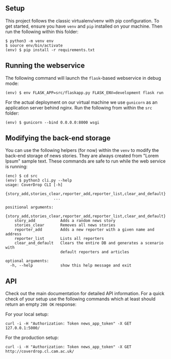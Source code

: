 ## Setup

This project follows the classic virtualenv/venv with pip configuration. To get started, ensure you have `venv` and `pip` installed on your machine. Then run the following within this folder:

```
$ python3 -m venv env
$ source env/bin/activate
(env) $ pip install -r requirements.txt
```


## Running the webservice

The following command will launch the `flask`-based webservice in debug mode:

```
(env) $ env FLASK_APP=src/flaskapp.py FLASK_ENV=development flask run
```

For the actual deployment on our virtual machine we use `gunicorn` as an application server behind nginx. Run the following from within the `src` folder:

```
(env) $ gunicorn --bind 0.0.0.0:8000 wsgi
```


## Modifying the back-end storage

You can use the following helpers (for now) within the `venv` to modify the back-end storage of news stories. They are always created from "Lorem Ipsum" sample text. These commands are safe to run while the web service is running:

```
(enc) $ cd src
(env) $ python3 cli.py --help
usage: CoverDrop CLI [-h]
                     {story_add,stories_clear,reporter_add,reporter_list,clear_and_default}
                     ...

positional arguments:
  {story_add,stories_clear,reporter_add,reporter_list,clear_and_default}
    story_add           Adds a random news story
    stories_clear       Removes all news stories
    reporter_add        Adds a new reporter with a given name and address
    reporter_list       Lists all reporters
    clear_and_default   Clears the entire DB and generates a scenario with
                        default reporters and articles

optional arguments:
  -h, --help            show this help message and exit
```

## API

Check out the main documentation for detailed API information. For a quick check of your setup use the following commands which at least should return an empty `200 OK` response:

For your local setup:

`curl -i -H "Authorization: Token news_app_token" -X GET 127.0.0.1:5000/`

For the production setup:

`curl -i -H "Authorization: Token news_app_token" -X GET http://coverdrop.cl.cam.ac.uk/`
